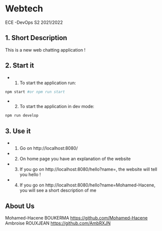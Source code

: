 # Webtech
ECE -DevOps S2 2021/2022

## 1. Short Description

This is a new web chatting application !

## 2. Start it

* 1. To start the application run:
```bash
npm start #or npm run start
```
* 2. To start the application in dev mode:
```bash
npm run develop
```

## 3. Use it

* 1. Go on http://localhost:8080/
* 2. On home page you have an explanation of the website
* 3. If you go on http://localhost:8080/hello?name=, the website will tell you hello !
* 4. If you go on http://localhost:8080/hello?name=Mohamed-Hacene, you will see a short description of me

## About Us

Mohamed-Hacene BOUKERMA https://github.com/Mohamed-Hacene
Ambroise ROUXJEAN https://github.com/AmbRXJN